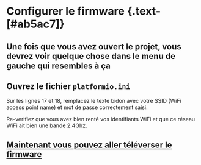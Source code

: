 <script setup>
import Alerts from '../../vue/alerts/Alerts.vue'
import ImageCard from '../../vue/images/ImageComponent.vue'
import { image_settings } from '../../static/image_settings'
import { alerts } from '../../static/alerts'
</script>

# Configurer le firmware {.text-[#ab5ac7]}

## Une fois que vous avez ouvert le projet, vous devrez voir quelque chose dans le menu de gauche qui resembles à ça

<ImageCard :options="image_settings.configure_firmware_one"/>

## Ouvrez le fichier `platformio.ini`

<ImageCard :options="image_settings.configure_firmware_two"/>

Sur les lignes 17 et 18, remplacez le texte bidon avec votre SSID (WiFi access point name) et mot de passe correctement saisi.

<Alerts :options="alerts.parts_list_one">
    <template v-slot:content>
        <p>
           Faites attention que votre routeur WiFi ait bien une bande 2.4Ghz. Bien que la plupart en ont, ce n'est pas ytoujours le cas. Séparer vos bandes 5Ghz et 2.4Ghz est vivement recomandé, bien que pas obligatoire.
        </p>
    </template>
</Alerts>

Re-verifiez que vous avez bien renté vos identifiants WiFi et que ce réseau WiFi ait bien une bande 2.4Ghz.

## [Maintenant vous pouvez aller téléverser le firmware](/firmware_guide/upload_and_update_firmware.html)
